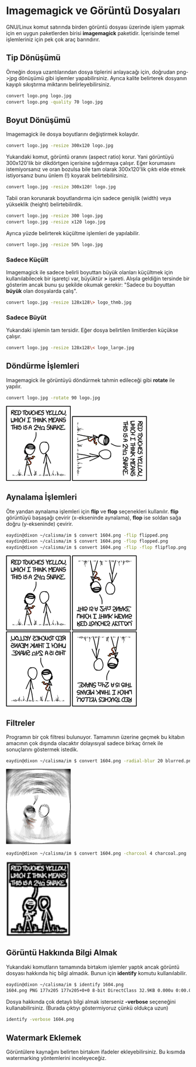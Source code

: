 # Imagemagick ve Görüntü Dosyaları

GNU/Linux komut satırında birden görüntü dosyası üzerinde işlem yapmak için en uygun paketlerden birisi **imagemagick** paketidir. İçerisinde temel işlemleriniz için pek çok araç barındırır.

## Tip Dönüşümü

Örneğin dosya uzantılarından dosya tiplerini anlayacağı için, doğrudan png->jpg dönüşümü gibi işlemler yapabilirsiniz. Ayrıca kalite belirterek dosyanın kayıplı sıkıştırma miktarını belirleyebilirsiniz.

```bash
convert logo.png logo.jpg
convert logo.png -quality 70 logo.jpg
```

## Boyut Dönüşümü

Imagemagick ile dosya boyutlarını değiştirmek kolaydır.

```bash
convert logo.jpg -resize 300x120 logo.jpg
```

Yukarıdaki komut, görüntü oranını (aspect ratio) korur. Yani görüntüyü 300x120'lik bir dikdörtgen içerisine sığdırmaya çalışır. Eğer korumasını istemiyorsanız ve oran bozulsa bile tam olarak 300x120'lik çıktı elde etmek istiyorsanız bunu ünlem (!) koyarak belirtebilirsiniz.

```bash
convert logo.jpg -resize 300x120! logo.jpg
```

Tabii oran korunarak boyutlandırma için sadece genişlik (width) veya yükseklik (height) belirtebilirdik.

```bash
convert logo.jpg -resize 300 logo.jpg
convert logo.jpg -resize x120 logo.jpg
```

Ayrıca yüzde belirterek küçültme işlemleri de yapılabilir.

```bash
convert logo.jpg -resize 50% logo.jpg
```

### Sadece Küçült
Imagemagick ile sadece belirli boyuttan büyük olanları küçültmek için kullanılabilecek bir işaretçi var, büyüktür **>** işareti. Alışıla geldiğin tersinde bir gösterim ancak bunu şu şekilde okumak gerekir: "Sadece bu boyuttan **büyük** olan dosyalarda çalış".

```bash
convert logo.jpg -resize 128x128\> logo_thmb.jpg
```

### Sadece Büyüt
Yukarıdaki işlemin tam tersidir. Eğer dosya belirtilen limitlerden küçükse çalışır.

```bash
convert logo.jpg -resize 128x128\< logo_large.jpg
```

## Döndürme İşlemleri

Imagemagick ile görüntüyü döndürmek tahmin edileceği gibi **rotate** ile yapılır.

```bash
convert logo.jpg -rotate 90 logo.jpg
```
![Orijinal Görüntü](images/1604.png) ![Döndürülen görüntü](images/rotated90.png)


## Aynalama İşlemleri

Öte yandan aynalama işlemleri için **flip** ve **flop** seçenekleri kullanılır. **flip** görüntüyü başaşağı çevirir (x-ekseninde aynalama), **flop** ise soldan sağa doğru (y-ekseninde) çevirir.

```bash
eaydin@dixon ~/calisma/im $ convert 1604.png -flip flipped.png
eaydin@dixon ~/calisma/im $ convert 1604.png -flop flopped.png
eaydin@dixon ~/calisma/im $ convert 1604.png -flip -flop flipflop.png
```

![Orijinal görüntü](images/1604.png) ![Flip edilmiş görüntü](images/flipped.png) ![Flop edilmiş görüntü](images/flopped.png) ![Hem Flip hem de Flop edilmiş görüntü](images/flipflop.png)

## Filtreler

Programın bir çok filtresi bulunuyor. Tamamının üzerine geçmek bu kitabın amacının çok dışında olacaktır dolayısıyal sadece birkaç örnek ile sonuçlarını göstermek istedik.
```bash
eaydin@dixon ~/calisma/im $ convert 1604.png -radial-blur 20 blurred.png
```
![Radial Blur](images/radial-blurred.png)

```bash
eaydin@dixon ~/calisma/im $ convert 1604.png -charcoal 4 charcoal.png
```
![Charcoal](images/charcoal.png)

## Görüntü Hakkında Bilgi Almak

Yukarıdaki komutların tamamında birtakım işlemler yaptık ancak görüntü dosyası hakkında hiç bilgi almadık. Bunun için **identify** komutu kullanılabilir.

```bash
eaydin@dixon ~/calisma/im $ identify 1604.png 
1604.png PNG 177x205 177x205+0+0 8-bit DirectClass 32.9KB 0.000u 0:00.000
```

Dosya hakkında çok detaylı bilgi almak isterseniz **-verbose** seçeneğini kullanabilirsiniz. (Burada çıktıyı göstermiyoruz çünkü oldukça uzun)

```bash
identify -verbose 1604.png
```

## Watermark Eklemek

Görüntülere kaynağını belirten birtakım ifadeler ekleyebilirsiniz. Bu kısımda watermarking yöntemlerini inceleyeceğiz.

